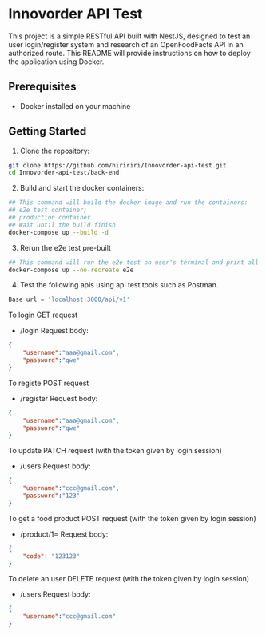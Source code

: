 # Innovorder API Test

This project is a simple RESTful API built with NestJS, designed to test an user login/register system and research of an OpenFoodFacts API in an authorized route. This README will provide instructions on how to deploy the application using Docker.

## Prerequisites

- Docker installed on your machine

## Getting Started

1. Clone the repository:

```bash
git clone https://github.com/hiririri/Innovorder-api-test.git
cd Innovorder-api-test/back-end
```

2. Build and start the docker containers:

```bash
## This command will build the docker image and run the containers: 
## e2e test container;
## production container.
## Wait until the build finish.
docker-compose up --build -d
```

3. Rerun the e2e test pre-built

```bash
## This command will run the e2e test on user's terminal and print all the test result.
docker-compose up --no-recreate e2e
```

4. Test the following apis using api test tools such as Postman.

```javascript
Base url = 'localhost:3000/api/v1'
```

To login GET request
- /login
Request body:
```json
{
    "username":"aaa@gmail.com",
    "password":"qwe"
}
```

To registe POST request
- /register
Request body:
```json
{
    "username":"aaa@gmail.com",
    "password":"qwe"
}
```

To update PATCH request (with the token given by login session)
- /users
Request body:
```json
{
    "username":"ccc@gmail.com",
    "password":"123"
}
```

To get a food product POST request (with the token given by login session)
- /product/1=
Request body:
```json
{
    "code": "123123"
}
```

To delete an user DELETE request (with the token given by login session)
- /users
Request body:
```json
{
    "username":"ccc@gmail.com"
}
```

